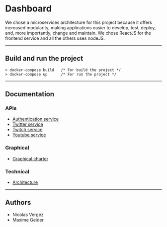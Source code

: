 # Dashboard

We chose a microservices architecture for this project because it offers increased modularity, making applications easier to develop, test, deploy, and, more importantly, change and maintain.
We chose ReactJS for the frontend service and all the others uses nodeJS.

---
## Build and run the project
```
> docker-compose build   /* For build the project */
> docker-compose up      /* For run the project */
```
---
## Documentation 
### APIs
- [Authentication service](api/auth)
- [Twitter service](api/twitterb)
- [Twitch service](api/twitch)
- [Youtube service](api/youtube)
### Graphical
- [Graphical charter](documentation)
### Technical
- [Architecture](documentation/microservice_architecture.pdf)
---
## Authors
- Nicolas Vergez
- Maxime Geider
